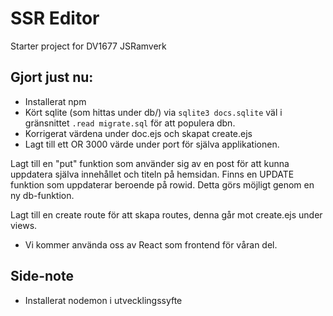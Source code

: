# SSR Editor

Starter project for DV1677 JSRamverk

## Gjort just nu:
- Installerat npm 
- Kört sqlite (som hittas under db/) via `sqlite3 docs.sqlite` väl i gränsnittet `.read migrate.sql` för att populera dbn.
- Korrigerat värdena under doc.ejs och skapat create.ejs
- Lagt till ett OR 3000 värde under port för själva applikationen.

Lagt till en "put" funktion som använder sig av en post för att kunna uppdatera själva innehållet och titeln på hemsidan. Finns en UPDATE funktion som uppdaterar beroende på rowid. Detta görs möjligt genom en ny db-funktion.

Lagt till en create route för att skapa routes, denna går mot create.ejs under views.

-  Vi kommer använda oss av React som frontend för våran del.

## Side-note
- Installerat nodemon i utvecklingssyfte